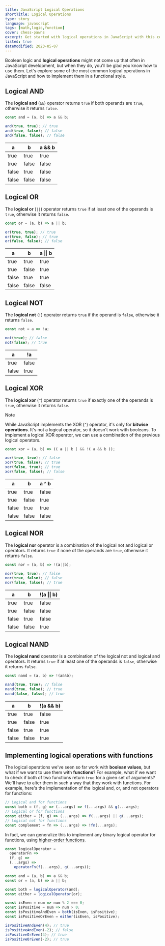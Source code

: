 ```yaml
---
title: JavaScript Logical Operations
shortTitle: Logical Operations
type: story
language: javascript
tags: [math,logic,function]
cover: chess-pawns
excerpt: Get started with logical operations in JavaScript with this collection of helper functions.
listed: true
dateModified: 2023-05-07
---
```


Boolean logic and **logical operations** might not come up that often in JavaScript development, but when they do, you'll be glad you know how to use them. Let's explore some of the most common logical operations in JavaScript and how to implement them in a functional style.

## Logical AND

The **logical and** (`&&`) operator returns `true` if both operands are `true`, otherwise it returns `false`.

```js
const and = (a, b) => a && b;

and(true, true); // true
and(true, false); // false
and(false, false); // false
```

| a     | b     | a && b |
| ----- | ----- | ------ |
| true  | true  | true   |
| true  | false | false  |
| false | true  | false  |
| false | false | false  |

## Logical OR

The **logical or** (`||`) operator returns `true` if at least one of the operands is `true`, otherwise it returns `false`.

```js
const or = (a, b) => a || b;

or(true, true); // true
or(true, false); // true
or(false, false); // false
```

| a     | b     | a \|\| b |
| ----- | ----- | -------- |
| true  | true  | true     |
| true  | false | true     |
| false | true  | true     |
| false | false | false    |

## Logical NOT

The **logical not** (`!`) operator returns `true` if the operand is `false`, otherwise it returns `false`.

```js
const not = a => !a;

not(true); // false
not(false); // true
```

| a     | !a    |
| ----- | ----- |
| true  | false |
| false | true  |

## Logical XOR

The **logical xor** (`^`) operator returns `true` if exactly one of the operands is `true`, otherwise it returns `false`.

> [!NOTE]
>
> While JavaScript implements the XOR (`^`) operator, it's only for **bitwise operations**. It's not a logical operator, so it doesn't work with booleans. To implement a logical XOR operator, we can use a combination of the previous logical operators.

```js
const xor = (a, b) => (( a || b ) && !( a && b ));

xor(true, true); // false
xor(true, false); // true
xor(false, true); // true
xor(false, false); // false
```

| a     | b     | a ^ b |
| ----- | ----- | ----- |
| true  | true  | false |
| true  | false | true  |
| false | true  | true  |
| false | false | false |

## Logical NOR

The **logical nor** operator is a combination of the logical not and logical or operators. It returns `true` if none of the operands are `true`, otherwise it returns `false`.


```js
const nor = (a, b) => !(a||b);

nor(true, true); // false
nor(true, false); // false
nor(false, false); // true
```

| a     | b     | !(a \|\| b) |
| ----- | ----- | ----------- |
| true  | true  | false       |
| true  | false | false       |
| false | true  | false       |
| false | false | true        |

## Logical NAND

The **logical nand** operator is a combination of the logical not and logical and operators. It returns `true` if at least one of the operands is `false`, otherwise it returns `false`.

```js
const nand = (a, b) => !(a&&b);

nand(true, true); // false
nand(true, false); // true
nand(false, false); // true
```

| a     | b     | !(a && b) |
| ----- | ----- | --------- |
| true  | true  | false     |
| true  | false | true      |
| false | true  | true      |
| false | false | true      |

## Implementing logical operations with functions

The logical operations we've seen so far work with **boolean values**, but what if we want to use them with **functions**? For example, what if we want to check if both of two functions return `true` for a given set of arguments? We'll have to alter them in such a way that they work with functions. For example, here's the implementation of the logical and, or, and not operators for functions:

```js
// Logical and for functions
const both = (f, g) => (...args) => f(...args) && g(...args);
// Logical or for functions
const either = (f, g) => (...args) => f(...args) || g(...args);
// Logical not for functions
const complement = fn => (...args) => !fn(...args);
```

In fact, we can generalize this to implement any binary logical operator for functions, using [higher-order functions](/js/s/higher-order-functions).

```js
const logicalOperator =
  operatorFn =>
  (f, g) =>
  (...args) =>
    operatorFn(f(...args), g(...args));

const and = (a, b) => a && b;
const or = (a, b) => a || b;

const both = logicalOperator(and);
const either = logicalOperator(or);

const isEven = num => num % 2 === 0;
const isPositive = num => num > 0;
const isPositiveAndEven = both(isEven, isPositive);
const isPositiveOrEven = either(isEven, isPositive);

isPositiveAndEven(4); // true
isPositiveAndEven(-2); // false
isPositiveOrEven(4); // true
isPositiveOrEven(-2); // true
```
